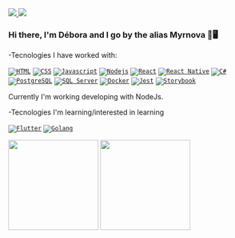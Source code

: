 <a href="https://www.linkedin.com/in/debora-cl/">
  <img src="https://img.icons8.com/fluent/48/000000/linkedin.png"/>
</a>
<a href="mailto:deboraca02.d@gmail.com">
  <img src="https://img.icons8.com/fluent/48/000000/gmail.png"/>
</a>

### Hi there, I'm Débora and I go by the alias Myrnova 👋🖥️

-Tecnologies I have worked with:

<code><a href="https://developer.mozilla.org/pt-BR/docs/Web/HTML" target="_blank"><img src="https://img.icons8.com/color/48/000000/html-5--v1.png" title="HTML"/></a></code>
<code><a href="https://developer.mozilla.org/pt-BR/docs/Web/CSS" target="_blank"><img src="https://img.icons8.com/color/48/000000/css3.png" title="CSS"/></a></code>
<code><a href="https://www.javascript.com" target="_blank"><img src="https://img.icons8.com/color/48/000000/javascript--v1.png" title="Javascript"/></a></code>
<code><a href="https://nodejs.org/en/" target="_blank"><img src="https://img.icons8.com/color/48/000000/nodejs.png" title="Nodejs" /></a></code>
<code><a href="https://reactjs.org" target="_blank"><img src="https://img.icons8.com/color/48/000000/react-native.png" title="React"/></a></code>
<code><a href="https://reactnative.dev" target="_blank"><img src="https://img.icons8.com/nolan/48/react-native.png" title="React Native"/></a></code>
<code><a href="https://docs.microsoft.com/en-us/dotnet/csharp/" target="_blank"><img src="https://img.icons8.com/color/48/000000/c-sharp-logo.png" title="C#"/></a></code>
<code><a href="https://www.postgresql.org" target="_blank"><img src="https://img.icons8.com/color/48/000000/postgreesql.png" title="PostgreSQL"/></a></code>
<code><a href="https://www.microsoft.com/en-us/sql-server/sql-server-downloads?rtc=1" target="_blank"><img src="https://img.icons8.com/external-wanicon-flat-wanicon/48/000000/external-sql-server-big-data-wanicon-flat-wanicon.png" title="SQL Server"/></a></code>
<code><a href="https://nodejs.org/en/" target="_blank"><img src="https://img.icons8.com/fluency/48/000000/docker.png" title="Docker"/></a></code>
<code><a href="https://jestjs.io/" target="_blank"><img src="https://img.icons8.com/external-tal-revivo-shadow-tal-revivo/48/000000/external-jest-can-collect-code-coverage-information-from-entire-projects-logo-shadow-tal-revivo.png" title="Jest"/></a></code>
<code><a href="https://storybook.js.org" target="_blank"><img src="https://img.icons8.com/fluency/48/000000/bookmark.png" title="Storybook" /></a></code>


Currently I'm working developing with NodeJs.

-Tecnologies I'm learning/interested in learning

<code><a href="https://flutter.dev" target="_blank"><img src="https://img.icons8.com/color/48/000000/flutter.png" title="Flutter"/></a></code>
<code><a href="https://go.dev" target="_blank"><img src="https://img.icons8.com/color/72/golang.png" title="Golang"/></a></code>


<img height="180" float="left" src="https://github-readme-stats.vercel.app/api?username=myrnova&show_icons=true&hide_border=true&text_color=bbffff&icon_color=ffffff&bg_color=333333&title_color=ffffff"></img>
<img height="180" float="left" src="https://github-readme-stats.vercel.app/api/top-langs/?username=myrnova&hide_border=true&layout=compact&text_color=bbffff&icon_color=ffffff&bg_color=333333&title_color=ffffff"></img>  
